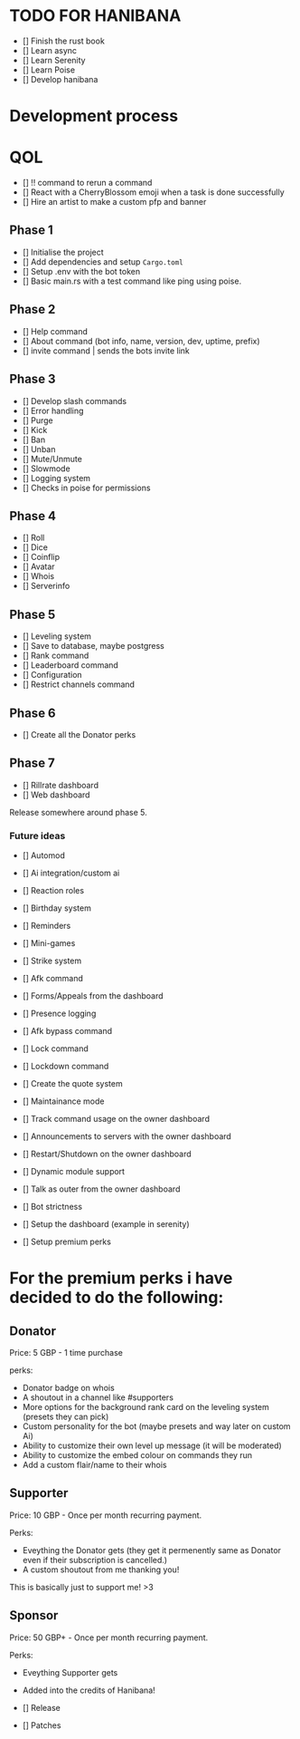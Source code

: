 # TODO FOR HANIBANA

- [] Finish the rust book
- [] Learn async
- [] Learn Serenity
- [] Learn Poise
- [] Develop hanibana 

# Development process


# QOL

- [] !! command to rerun a command
- [] React with a CherryBlossom emoji when a task is done successfully
- [] Hire an artist to make a custom pfp and banner

## Phase 1

- [] Initialise the project
- [] Add dependencies and setup `Cargo.toml`
- [] Setup .env with the bot token
- [] Basic main.rs with a test command like ping using poise.

## Phase 2

- [] Help command
- [] About command (bot info, name, version, dev, uptime, prefix)
- [] invite command | sends the bots invite link

## Phase 3

- [] Develop slash commands 
- [] Error handling
- [] Purge
- [] Kick
- [] Ban
- [] Unban
- [] Mute/Unmute
- [] Slowmode
- [] Logging system
- [] Checks in poise for permissions

## Phase 4

- [] Roll
- [] Dice
- [] Coinflip
- [] Avatar
- [] Whois
- [] Serverinfo

## Phase 5

- [] Leveling system
- [] Save to database, maybe postgress
- [] Rank command
- [] Leaderboard command
- [] Configuration
- [] Restrict channels command

## Phase 6

- [] Create all the Donator perks

## Phase 7

- [] Rillrate dashboard
- [] Web dashboard

Release somewhere around phase 5.

### Future ideas

- [] Automod
- [] Ai integration/custom ai 
- [] Reaction roles
- [] Birthday system
- [] Reminders
- [] Mini-games
- [] Strike system
- [] Afk command
- [] Forms/Appeals from the dashboard
- [] Presence logging
- [] Afk bypass command
- [] Lock command
- [] Lockdown command
- [] Create the quote system
- [] Maintainance mode
- [] Track command usage on the owner dashboard
- [] Announcements to servers with the owner dashboard
- [] Restart/Shutdown on the owner dashboard
- [] Dynamic module support
- [] Talk as outer from the owner dashboard
- [] Bot strictness



- [] Setup the dashboard (example in serenity)
- [] Setup premium perks
# For the premium perks i have decided to do the following:

## Donator
Price: 5 GBP - 1 time purchase

perks:

- Donator badge on whois
- A shoutout in a channel like #supporters
- More options for the background rank card on the leveling system (presets they can pick)
- Custom personality for the bot (maybe presets and way later on custom Ai)
- Ability to customize their own level up message (it will be moderated)
- Ability to customize the embed colour on commands they run
- Add a custom flair/name to their whois

## Supporter 
Price: 10 GBP - Once per month recurring payment.

Perks:

- Eveything the Donator gets (they get it permenently same as Donator even if their subscription is cancelled.)
- A custom shoutout from me thanking you!

This is basically just to support me! >3

## Sponsor
Price: 50 GBP+ - Once per month recurring payment.

Perks:

- Eveything Supporter gets 
- Added into the credits of Hanibana!

- [] Release
- [] Patches

